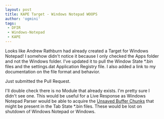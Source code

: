 ```yaml
---
layout: post
title: KAPE Target - Windows Notepad WOOPS
author: 'ogmini'
tags:
 - DFIR
 - Windows-Notepad
 - KAPE
---
```


Looks like Andrew Rathburn had already created a Target for Windows Notepad! I somehow didn't notice it because I only checked the Apps folder and not the Windows folder. I've updated it to pull the Window State *.bin files and the settings.dat Application Registry file. I also added a link to my documentation on the file format and behavior.

Just submitted the Pull Request. 

I'll double check there is no Module that already exists. I'm pretty sure I didn't see one. This would be useful for a Live Response as Windows Notepad Parser would be able to acquire the [Unsaved Buffer Chunks](https://github.com/ogmini/Notepad-State-Library?tab=readme-ov-file#unsaved-buffer-chunk) that might be present in the Tab State *.bin files. These would be lost on shutdown of Windows Notepad or Windows.
